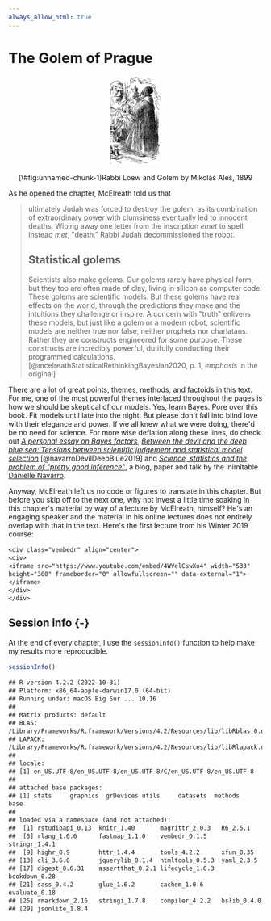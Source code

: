 ```yaml
---
always_allow_html: true
---
```


# The Golem of Prague

<div class="figure" style="text-align: center">
<img src="pictures/Golem_and_Loew.jpg" alt="Rabbi Loew and Golem by Mikoláš Aleš, 1899" width="20%" />
<p class="caption">(\#fig:unnamed-chunk-1)Rabbi Loew and Golem by Mikoláš Aleš, 1899</p>
</div>

As he opened the chapter, McElreath told us that

> ultimately Judah was forced to destroy the golem, as its combination of extraordinary power with clumsiness eventually led to innocent deaths. Wiping away one letter from the inscription *emet* to spell instead *met*, "death," Rabbi Judah decommissioned the robot.
>
> ## Statistical golems
>
> Scientists also make golems. Our golems rarely have physical form, but they too are often made of clay, living in silicon as computer code. These golems are scientific models. But these golems have real effects on the world, through the predictions they make and the intuitions they challenge or inspire. A concern with "truth" enlivens these models, but just like a golem or a modern robot, scientific models are neither true nor false, neither prophets nor charlatans. Rather they are constructs engineered for some purpose. These constructs are incredibly powerful, dutifully conducting their programmed calculations. [@mcelreathStatisticalRethinkingBayesian2020, p. 1, *emphasis* in the original]

There are a lot of great points, themes, methods, and factoids in this text. For me, one of the most powerful themes interlaced throughout the pages is how we should be skeptical of our models. Yes, learn Bayes. Pore over this book. Fit models until late into the night. But please don't fall into blind love with their elegance and power. If we all knew what we were doing, there'd be no need for science. For more wise deflation along these lines, do check out [*A personal essay on Bayes factors*](https://psyarxiv.com/nujy6), [*Between the devil and the deep blue sea: Tensions between scientific judgement and statistical model selection*](https://doi.org/10.1007/s42113-018-0019-z) [@navarroDevilDeepBlue2019] and [*Science, statistics and the problem of "pretty good inference"*](https://youtu.be/tNkmsAOn7aU), a blog, paper and talk by the inimitable [Danielle Navarro](https://djnavarro.net/).

Anyway, McElreath left us no code or figures to translate in this chapter. But before you skip off to the next one, why not invest a little time soaking in this chapter's material by way of a lecture by McElreath, himself? He's an engaging speaker and the material in his online lectures does not entirely overlap with that in the text. Here's the first lecture from his Winter 2019 course:


```{=html}
<div class="vembedr" align="center">
<div>
<iframe src="https://www.youtube.com/embed/4WVelCswXo4" width="533" height="300" frameborder="0" allowfullscreen="" data-external="1"></iframe>
</div>
</div>
```

## Session info {-}

At the end of every chapter, I use the `sessionInfo()` function to help make my results more reproducible.


```r
sessionInfo()
```

```
## R version 4.2.2 (2022-10-31)
## Platform: x86_64-apple-darwin17.0 (64-bit)
## Running under: macOS Big Sur ... 10.16
## 
## Matrix products: default
## BLAS:   /Library/Frameworks/R.framework/Versions/4.2/Resources/lib/libRblas.0.dylib
## LAPACK: /Library/Frameworks/R.framework/Versions/4.2/Resources/lib/libRlapack.dylib
## 
## locale:
## [1] en_US.UTF-8/en_US.UTF-8/en_US.UTF-8/C/en_US.UTF-8/en_US.UTF-8
## 
## attached base packages:
## [1] stats     graphics  grDevices utils     datasets  methods   base     
## 
## loaded via a namespace (and not attached):
##  [1] rstudioapi_0.13  knitr_1.40       magrittr_2.0.3   R6_2.5.1        
##  [5] rlang_1.0.6      fastmap_1.1.0    vembedr_0.1.5    stringr_1.4.1   
##  [9] highr_0.9        httr_1.4.4       tools_4.2.2      xfun_0.35       
## [13] cli_3.6.0        jquerylib_0.1.4  htmltools_0.5.3  yaml_2.3.5      
## [17] digest_0.6.31    assertthat_0.2.1 lifecycle_1.0.3  bookdown_0.28   
## [21] sass_0.4.2       glue_1.6.2       cachem_1.0.6     evaluate_0.18   
## [25] rmarkdown_2.16   stringi_1.7.8    compiler_4.2.2   bslib_0.4.0     
## [29] jsonlite_1.8.4
```

